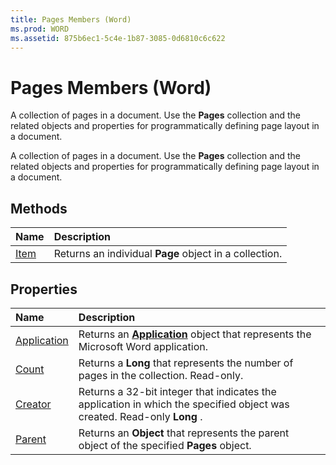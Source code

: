 ```yaml
---
title: Pages Members (Word)
ms.prod: WORD
ms.assetid: 875b6ec1-5c4e-1b87-3085-0d6810c6c622
---
```



# Pages Members (Word)
A collection of pages in a document. Use the  **Pages** collection and the related objects and properties for programmatically defining page layout in a document.

A collection of pages in a document. Use the  **Pages** collection and the related objects and properties for programmatically defining page layout in a document.


## Methods



|**Name**|**Description**|
|:-----|:-----|
|[Item](pages-item-method-word.md)|Returns an individual  **Page** object in a collection.|

## Properties



|**Name**|**Description**|
|:-----|:-----|
|[Application](pages-application-property-word.md)|Returns an  **[Application](application-object-word.md)** object that represents the Microsoft Word application.|
|[Count](pages-count-property-word.md)|Returns a  **Long** that represents the number of pages in the collection. Read-only.|
|[Creator](pages-creator-property-word.md)|Returns a 32-bit integer that indicates the application in which the specified object was created. Read-only  **Long** .|
|[Parent](pages-parent-property-word.md)|Returns an  **Object** that represents the parent object of the specified **Pages** object.|

